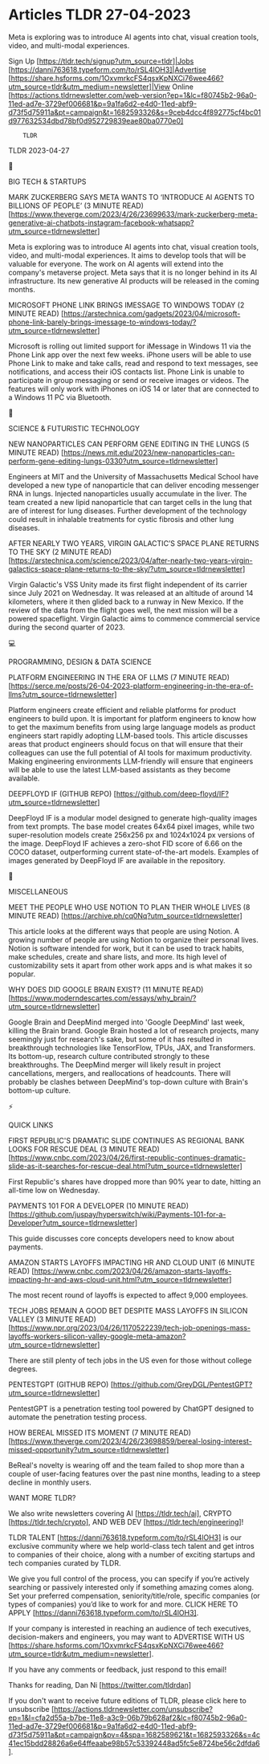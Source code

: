 # Articles TLDR 27-04-2023

Meta is exploring was to introduce AI agents into chat, visual
creation tools, video, and multi-modal experiences.  

Sign Up [https://tldr.tech/signup?utm_source=tldr]|Jobs
[https://danni763618.typeform.com/to/rSL4lOH3]|Advertise
[https://share.hsforms.com/1OxvmrkcFS4qsxKpNXCi76wee466?utm_source=tldr&utm_medium=newsletter]|View
Online
[https://actions.tldrnewsletter.com/web-version?ep=1&lc=f80745b2-96a0-11ed-ad7e-3729ef006681&p=9a1fa6d2-e4d0-11ed-abf9-d73f5d75911a&pt=campaign&t=1682593326&s=9ceb4dcc4f892775cf4bc01d977632534dbd78bf0d952729839eae80ba0770e0]


		TLDR 

TLDR 2023-04-27

📱 

BIG TECH & STARTUPS

MARK ZUCKERBERG SAYS META WANTS TO ‘INTRODUCE AI AGENTS TO BILLIONS
OF PEOPLE’ (3 MINUTE READ)
[https://www.theverge.com/2023/4/26/23699633/mark-zuckerberg-meta-generative-ai-chatbots-instagram-facebook-whatsapp?utm_source=tldrnewsletter]


Meta is exploring was to introduce AI agents into chat, visual
creation tools, video, and multi-modal experiences. It aims to develop
tools that will be valuable for everyone. The work on AI agents will
extend into the company's metaverse project. Meta says that it is no
longer behind in its AI infrastructure. Its new generative AI products
will be released in the coming months. 

MICROSOFT PHONE LINK BRINGS IMESSAGE TO WINDOWS TODAY (2 MINUTE READ)
[https://arstechnica.com/gadgets/2023/04/microsoft-phone-link-barely-brings-imessage-to-windows-today/?utm_source=tldrnewsletter]


Microsoft is rolling out limited support for iMessage in Windows 11
via the Phone Link app over the next few weeks. iPhone users will be
able to use Phone Link to make and take calls, read and respond to
text messages, see notifications, and access their iOS contacts list.
Phone Link is unable to participate in group messaging or send or
receive images or videos. The features will only work with iPhones on
iOS 14 or later that are connected to a Windows 11 PC via Bluetooth. 

🚀 

SCIENCE & FUTURISTIC TECHNOLOGY

NEW NANOPARTICLES CAN PERFORM GENE EDITING IN THE LUNGS (5 MINUTE
READ)
[https://news.mit.edu/2023/new-nanoparticles-can-perform-gene-editing-lungs-0330?utm_source=tldrnewsletter]


Engineers at MIT and the University of Massachusetts Medical School
have developed a new type of nanoparticle that can deliver encoding
messenger RNA in lungs. Injected nanoparticles usually accumulate in
the liver. The team created a new lipid nanoparticle that can target
cells in the lung that are of interest for lung diseases. Further
development of the technology could result in inhalable treatments for
cystic fibrosis and other lung diseases. 

AFTER NEARLY TWO YEARS, VIRGIN GALACTIC’S SPACE PLANE RETURNS TO THE
SKY (2 MINUTE READ)
[https://arstechnica.com/science/2023/04/after-nearly-two-years-virgin-galactics-space-plane-returns-to-the-sky/?utm_source=tldrnewsletter]


Virgin Galactic's VSS Unity made its first flight independent of its
carrier since July 2021 on Wednesday. It was released at an altitude
of around 14 kilometers, where it then glided back to a runway in New
Mexico. If the review of the data from the flight goes well, the next
mission will be a powered spaceflight. Virgin Galactic aims to
commence commercial service during the second quarter of 2023. 

💻 

PROGRAMMING, DESIGN & DATA SCIENCE

PLATFORM ENGINEERING IN THE ERA OF LLMS (7 MINUTE READ)
[https://serce.me/posts/26-04-2023-platform-engineering-in-the-era-of-llms?utm_source=tldrnewsletter]


Platform engineers create efficient and reliable platforms for product
engineers to build upon. It is important for platform engineers to
know how to get the maximum benefits from using large language models
as product engineers start rapidly adopting LLM-based tools. This
article discusses areas that product engineers should focus on that
will ensure that their colleagues can use the full potential of AI
tools for maximum productivity. Making engineering environments
LLM-friendly will ensure that engineers will be able to use the latest
LLM-based assistants as they become available. 

DEEPFLOYD IF (GITHUB REPO)
[https://github.com/deep-floyd/IF?utm_source=tldrnewsletter] 

DeepFloyd IF is a modular model designed to generate high-quality
images from text prompts. The base model creates 64x64 pixel images,
while two super-resolution models create 256x256 px and 1024x1024 px
versions of the image. DeepFloyd IF achieves a zero-shot FID score of
6.66 on the COCO dataset, outperforming current state-of-the-art
models. Examples of images generated by DeepFloyd IF are available in
the repository. 

🎁 

MISCELLANEOUS

MEET THE PEOPLE WHO USE NOTION TO PLAN THEIR WHOLE LIVES (8 MINUTE
READ) [https://archive.ph/cq0Nq?utm_source=tldrnewsletter] 

This article looks at the different ways that people are using Notion.
A growing number of people are using Notion to organize their personal
lives. Notion is software intended for work, but it can be used to
track habits, make schedules, create and share lists, and more. Its
high level of customizability sets it apart from other work apps and
is what makes it so popular. 

WHY DOES DID GOOGLE BRAIN EXIST? (11 MINUTE READ)
[https://www.moderndescartes.com/essays/why_brain/?utm_source=tldrnewsletter]


Google Brain and DeepMind merged into 'Google DeepMind' last week,
killing the Brain brand. Google Brain hosted a lot of research
projects, many seemingly just for research's sake, but some of it has
resulted in breakthrough technologies like TensorFlow, TPUs, JAX, and
Transformers. Its bottom-up, research culture contributed strongly to
these breakthroughs. The DeepMind merger will likely result in project
cancellations, mergers, and reallocations of headcounts. There will
probably be clashes between DeepMind's top-down culture with Brain's
bottom-up culture. 

⚡ 

QUICK LINKS

FIRST REPUBLIC'S DRAMATIC SLIDE CONTINUES AS REGIONAL BANK LOOKS FOR
RESCUE DEAL (3 MINUTE READ)
[https://www.cnbc.com/2023/04/26/first-republic-continues-dramatic-slide-as-it-searches-for-rescue-deal.html?utm_source=tldrnewsletter]


First Republic's shares have dropped more than 90% year to date,
hitting an all-time low on Wednesday. 

PAYMENTS 101 FOR A DEVELOPER (10 MINUTE READ)
[https://github.com/juspay/hyperswitch/wiki/Payments-101-for-a-Developer?utm_source=tldrnewsletter]


This guide discusses core concepts developers need to know about
payments. 

AMAZON STARTS LAYOFFS IMPACTING HR AND CLOUD UNIT (6 MINUTE READ)
[https://www.cnbc.com/2023/04/26/amazon-starts-layoffs-impacting-hr-and-aws-cloud-unit.html?utm_source=tldrnewsletter]


The most recent round of layoffs is expected to affect 9,000
employees. 

TECH JOBS REMAIN A GOOD BET DESPITE MASS LAYOFFS IN SILICON VALLEY (3
MINUTE READ)
[https://www.npr.org/2023/04/26/1170522239/tech-job-openings-mass-layoffs-workers-silicon-valley-google-meta-amazon?utm_source=tldrnewsletter]


There are still plenty of tech jobs in the US even for those without
college degrees. 

PENTESTGPT (GITHUB REPO)
[https://github.com/GreyDGL/PentestGPT?utm_source=tldrnewsletter] 

PentestGPT is a penetration testing tool powered by ChatGPT designed
to automate the penetration testing process. 

HOW BEREAL MISSED ITS MOMENT (7 MINUTE READ)
[https://www.theverge.com/2023/4/26/23698859/bereal-losing-interest-missed-opportunity?utm_source=tldrnewsletter]


BeReal's novelty is wearing off and the team failed to shop more than
a couple of user-facing features over the past nine months, leading to
a steep decline in monthly users. 

WANT MORE TLDR?

We also write newsletters covering AI [https://tldr.tech/ai], CRYPTO
[https://tldr.tech/crypto], AND WEB DEV
[https://tldr.tech/engineering]!

TLDR TALENT [https://danni763618.typeform.com/to/rSL4lOH3] is our
exclusive community where we help world-class tech talent and get
intros to companies of their choice, along with a number of exciting
startups and tech companies curated by TLDR.

We give you full control of the process, you can specify if you’re
actively searching or passively interested only if something amazing
comes along. Set your preferred compensation, seniority/title/role,
specific companies (or types of companies) you’d like to work for
and more. CLICK HERE TO APPLY
[https://danni763618.typeform.com/to/rSL4lOH3].

If your company is interested in reaching an audience of tech
executives, decision-makers and engineers, you may want to ADVERTISE
WITH US
[https://share.hsforms.com/1OxvmrkcFS4qsxKpNXCi76wee466?utm_source=tldr&utm_medium=newsletter].


If you have any comments or feedback, just respond to this email! 

Thanks for reading, 
Dan Ni [https://twitter.com/tldrdan] 

If you don't want to receive future editions of TLDR, please click
here to unsubscribe
[https://actions.tldrnewsletter.com/unsubscribe?ep=1&l=cfa2d55a-b7be-11e8-a3c9-06b79b628af2&lc=f80745b2-96a0-11ed-ad7e-3729ef006681&p=9a1fa6d2-e4d0-11ed-abf9-d73f5d75911a&pt=campaign&pv=4&spa=1682589621&t=1682593326&s=4c41ec15bdd28826a6e64ffeaabe98b57c53392448ad5fc5e8724be56c2dfda6].


 